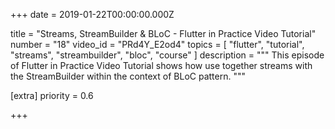 
+++
date = 2019-01-22T00:00:00.000Z


title = "Streams, StreamBuilder & BLoC - Flutter in Practice Video Tutorial"
number = "18"
video_id = "PRd4Y_E2od4"
topics = [
  "flutter",
  "tutorial",
  "streams",
  "streambuilder",
  "bloc",
  "course"
]
description = """
This episode of Flutter in Practice Video Tutorial shows how use together streams with the StreamBuilder within the context of BLoC pattern.
"""

[extra]
priority = 0.6

+++




